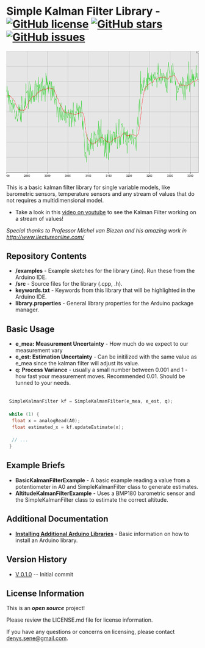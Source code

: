 Simple Kalman Filter Library - [![GitHub license](https://img.shields.io/badge/license-MIT-blue.svg?style=plastic)](https://raw.githubusercontent.com/denyssene/SimpleKalmanFilter/master/LICENSE) [![GitHub stars](https://img.shields.io/github/stars/denyssene/SimpleKalmanFilter.svg?style=plastic)](https://github.com/denyssene/SimpleKalmanFilter/stargazers) [![GitHub issues](https://img.shields.io/github/issues/denyssene/SimpleKalmanFilter.svg?style=plastic)](https://github.com/denyssene/SimpleKalmanFilter/issues)
========================================

 ![KalmanFilter](images/kalman_filter_example_1.png)

This is a basic kalman filter library for single variable models, like barometric sensors, temperature sensors and any stream of values that do not requires a multidimensional model.

* Take a look in this [video on youtube](https://www.youtube.com/watch?v=4Q5kJ96YYZ4) to see the Kalman Filter working on a stream of values!

*Special thanks to Professor Michel van Biezen and his amazing work in http://www.ilectureonline.com/*

Repository Contents
-------------------

* **/examples** - Example sketches for the library (.ino). Run these from the Arduino IDE.
* **/src** - Source files for the library (.cpp, .h).
* **keywords.txt** - Keywords from this library that will be highlighted in the Arduino IDE. 
* **library.properties** - General library properties for the Arduino package manager. 

Basic Usage
-------------------
 * **e_mea: Measurement Uncertainty** - How much do we expect to our measurement vary 
 * **e_est: Estimation Uncertainty**  - Can be initilized with the same value as e_mea since the kalman filter will adjust its value.
 * **q: Process Variance** - usually a small number between 0.001 and 1 - how fast your measurement moves. Recommended 0.01. Should be tunned to your needs.
 
```c++

 SimpleKalmanFilter kf = SimpleKalmanFilter(e_mea, e_est, q);

 while (1) {
  float x = analogRead(A0);
  float estimated_x = kf.updateEstimate(x);
  
  // ...
 } 

``` 
 
Example Briefs
--------------

* **BasicKalmanFilterExample** - A basic example reading a value from a potentiometer in A0 and SimpleKalmanFilter class to generate estimates.
* **AltitudeKalmanFilterExample** - Uses a BMP180 barometric sensor and the SimpleKalmanFilter class to estimate the correct altitude.


Additional Documentation
-------------------------

* **[Installing Additional Arduino Libraries](https://www.arduino.cc/en/Guide/Libraries)** - Basic information on how to install an Arduino library.


Version History
---------------

* [V 0.1.0](https://github.com/denyssene/SimpleKalmanFilter) -- Initial commit


License Information
-------------------

This is an _**open source**_ project! 

Please review the LICENSE.md file for license information. 

If you have any questions or concerns on licensing, please contact denys.sene@gmail.com.
